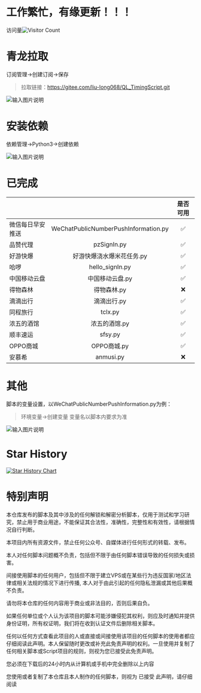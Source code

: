 # 工作繁忙，有缘更新！！！

访问量![Visitor Count](https://profile-counter.glitch.me/NeitherCandiDa-QL_TimingScript/count.svg)

# 青龙拉取

订阅管理->创建订阅->保存
> 拉取链接：https://gitee.com/liu-long068/QL_TimingScript.git

![输入图片说明](.idea/inspectionProfiles/image.png)

# 安装依赖

依赖管理->Python3->创建依赖

![输入图片说明](.idea/inspectionProfiles/image2.png)

# 已完成

|                  |                                      | 是否可用 |
| :--------------- | :----------------------------------: |:----:|
| 微信每日早安推送 | WeChatPublicNumberPushInformation.py |  ✅   |
| 品赞代理         |             pzSignIn.py              |  ✅   |
| 好游快爆         |      好游快爆浇水爆米花任务.py       |  ✅   |
| 哈啰             |           hello_signIn.py            |  ✅   |
| 中国移动云盘     |           中国移动云盘.py            |  ✅   |
| 得物森林         |             得物森林.py              |  ❌   |
| 滴滴出行         |             滴滴出行.py              |  ✅   |
| 同程旅行         |               tclx.py                |  ✅   |
| 浓五的酒馆       |            浓五的酒馆.py             |  ✅   |
| 顺丰速运         |               sfsy.py                |  ✅   |
| OPPO商城         |             OPPO商城.py              |  ✅   |
| 安慕希           |              anmusi.py               |  ❌   |

# 其他

脚本的变量设置，以WeChatPublicNumberPushInformation.py为例：
> 环境变量->创建变量 变量名以脚本内要求为准

![输入图片说明](.idea/inspectionProfiles/image3.png)

# Star History

[![Star History Chart](https://api.star-history.com/svg?repos=NeitherCandiDa/QL_TimingScript&type=Date)](https://www.star-history.com/#NeitherCandiDa/QL_TimingScript&Date)

# 特别声明

本仓库发布的脚本及其中涉及的任何解锁和解密分析脚本，仅用于测试和学习研究，禁止用于商业用途，不能保证其合法性，准确性，完整性和有效性，请根据情况自行判断。

本项目内所有资源文件，禁止任何公众号、自媒体进行任何形式的转载、发布。

本人对任何脚本问题概不负责，包括但不限于由任何脚本错误导致的任何损失或损害。

间接使用脚本的任何用户，包括但不限于建立VPS或在某些行为违反国家/地区法律或相关法规的情况下进行传播, 本人对于由此引起的任何隐私泄漏或其他后果概不负责。

请勿将本仓库的任何内容用于商业或非法目的，否则后果自负。

如果任何单位或个人认为该项目的脚本可能涉嫌侵犯其权利，则应及时通知并提供身份证明，所有权证明，我们将在收到认证文件后删除相关脚本。

任何以任何方式查看此项目的人或直接或间接使用该项目的任何脚本的使用者都应仔细阅读此声明。本人保留随时更改或补充此免责声明的权利。一旦使用并复制了任何相关脚本或Script项目的规则，则视为您已接受此免责声明。

您必须在下载后的24小时内从计算机或手机中完全删除以上内容

您使用或者复制了本仓库且本人制作的任何脚本，则视为 已接受 此声明，请仔细阅读
